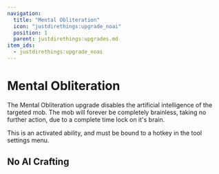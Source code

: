 ```yaml
---
navigation:
  title: "Mental Obliteration"
  icon: "justdirethings:upgrade_noai"
  position: 1
  parent: justdirethings:upgrades.md
item_ids:
  - justdirethings:upgrade_noai
---
```


# Mental Obliteration

The Mental Obliteration upgrade disables the artificial intelligence of the targeted mob. The mob will forever be completely brainless, taking no further action, due to a complete time lock on it's brain.

This is an activated ability, and must be bound to a hotkey in the tool settings menu.

## No AI Crafting



<Recipe id="justdirethings:upgrade_noai" />


